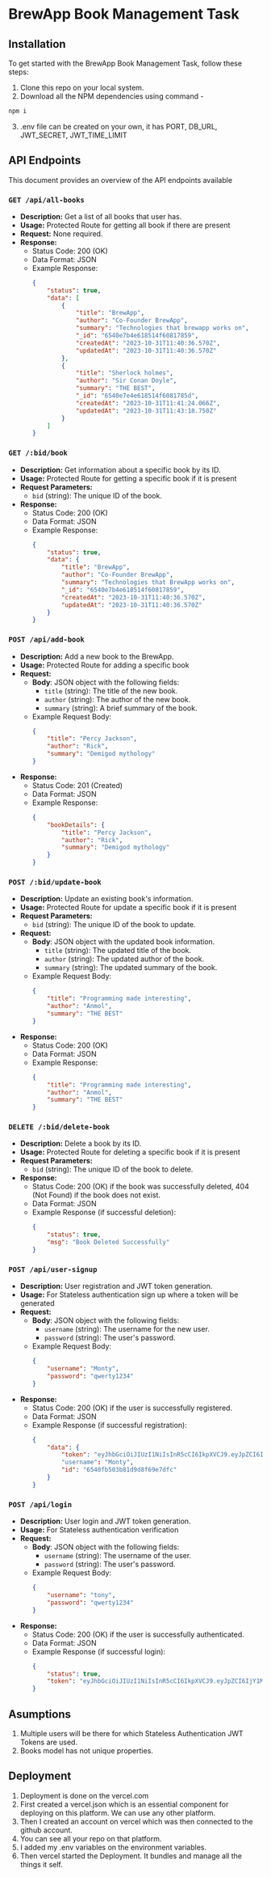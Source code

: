 # BrewApp Book Management Task

## Installation

To get started with the BrewApp Book Management Task, follow these steps:
1. Clone this repo on your local system.
2. Download all the NPM dependencies using command - 
```bash
npm i
```
3. .env file can be created on your own, it has PORT, DB_URL, JWT_SECRET, JWT_TIME_LIMIT

## API Endpoints
This document provides an overview of the API endpoints available
### `GET /api/all-books`

- **Description:** Get a list of all books that user has.
- **Usage:** Protected Route for getting all book if there are present
- **Request:** None required.
- **Response:**
  - Status Code: 200 (OK)
  - Data Format: JSON
  - Example Response:
    ```json
    {
        "status": true,
        "data": [
            {
                "title": "BrewApp",
                "author": "Co-Founder BrewApp",
                "summary": "Technologies that brewapp works on",    
                "_id": "6540e7b4e618514f60817859",
                "createdAt": "2023-10-31T11:40:36.570Z",
                "updatedAt": "2023-10-31T11:40:36.570Z"
            },
            {
                "title": "Sherlock holmes",
                "author": "Sir Conan Doyle",
                "summary": "THE BEST",
                "_id": "6540e7e4e618514f6081785d",
                "createdAt": "2023-10-31T11:41:24.066Z",
                "updatedAt": "2023-10-31T11:43:18.750Z"
            }
        ]
    }
    ```
### `GET /:bid/book`

- **Description:** Get information about a specific book by its ID.
- **Usage:** Protected Route for getting a specific book if it is present
- **Request Parameters:**
  - `bid` (string): The unique ID of the book.
- **Response:**
  - Status Code: 200 (OK)
  - Data Format: JSON
  - Example Response:
    ```json
    {
        "status": true,
        "data": {
            "title": "BrewApp",
            "author": "Co-Founder BrewApp",
            "summary": "Technologies that BrewApp works on",
            "_id": "6540e7b4e618514f60817859",
            "createdAt": "2023-10-31T11:40:36.570Z",
            "updatedAt": "2023-10-31T11:40:36.570Z"
        }
    }
    ```
### `POST /api/add-book`

- **Description:** Add a new book to the BrewApp.
- **Usage:** Protected Route for adding a specific book
- **Request:**
  - **Body**: JSON object with the following fields:
    - `title` (string): The title of the new book.
    - `author` (string): The author of the new book.
    - `summary` (string): A brief summary of the book.
  - Example Request Body:
    ```json
    {
        "title": "Percy Jackson",
        "author": "Rick",
        "summary": "Demigod mythology"
    }
    ```
- **Response:**
  - Status Code: 201 (Created)
  - Data Format: JSON
  - Example Response:
    ```json
    {
        "bookDetails": {
            "title": "Percy Jackson",
            "author": "Rick",
            "summary": "Demigod mythology"
        }
    }
    ```
### `POST /:bid/update-book`

- **Description:** Update an existing book's information.
- **Usage:** Protected Route for update a specific book if it is present
- **Request Parameters:**
  - `bid` (string): The unique ID of the book to update.
- **Request:**
  - **Body**: JSON object with the updated book information.
    - `title` (string): The updated title of the book.
    - `author` (string): The updated author of the book.
    - `summary` (string): The updated summary of the book.
  - Example Request Body:
    ```json
    {
        "title": "Programming made interesting",
        "author": "Anmol",
        "summary": "THE BEST"
    }
    ```
- **Response:**
  - Status Code: 200 (OK)
  - Data Format: JSON
  - Example Response:
    ```json
    {
        "title": "Programming made interesting",
        "author": "Anmol",
        "summary": "THE BEST"
    }
    ```

### `DELETE /:bid/delete-book`

- **Description:** Delete a book by its ID.
- **Usage:** Protected Route for deleting a specific book if it is present
- **Request Parameters:**
  - `bid` (string): The unique ID of the book to delete.
- **Response:**
  - Status Code: 200 (OK) if the book was successfully deleted, 404 (Not Found) if the book does not exist.
  - Data Format: JSON
  - Example Response (if successful deletion):
    ```json
    {
        "status": true,
        "msg": "Book Deleted Successfully"
    }
    ```
### `POST /api/user-signup`

- **Description:** User registration and JWT token generation.
- **Usage:** For Stateless authentication sign up where a token will be generated
- **Request:**
  - **Body**: JSON object with the following fields:
    - `username` (string): The username for the new user.
    - `password` (string): The user's password.
  - Example Request Body:
    ```json
    {
        "username": "Monty",
        "password": "qwerty1234"
    }
    ```
- **Response:**
  - Status Code: 200 (OK) if the user is successfully registered.
  - Data Format: JSON
  - Example Response (if successful registration):
    ```json
    {
        "data": {
            "token": "eyJhbGciOiJIUzI1NiIsInR5cCI6IkpXVCJ9.eyJpZCI6IjY1NDBmYjUwM2I4..."
            "username": "Monty",
            "id": "6540fb503b81d9d8f69e7dfc"
        }
    }
    ```
### `POST /api/login`

- **Description:** User login and JWT token generation.
- **Usage:** For Stateless authentication verification
- **Request:**
  - **Body**: JSON object with the following fields:
    - `username` (string): The username of the user.
    - `password` (string): The user's password.
  - Example Request Body:
    ```json
    {
        "username": "tony",
        "password": "qwerty1234"
    }
    ```
- **Response:**
  - Status Code: 200 (OK) if the user is successfully authenticated.
  - Data Format: JSON
  - Example Response (if successful login):
    ```json
    {
        "status": true,
        "token": "eyJhbGciOiJIUzI1NiIsInR5cCI6IkpXVCJ9.eyJpZCI6IjY1M2ZiMDY9N4Y5NGMxMDNiZjJkOTI5MzkzNiIsImlhdCI6MTY5ODY4NjA0NSwiZXhwIjoxNjk4ODU4ODQ1fQ.uj2t35HZzJnZUHQ77zOz0HB22ST2anD2vaWxAIpvkf8"
    }
    ```
## Asumptions
1. Multiple users will be there for which Stateless Authentication JWT Tokens are used.
2. Books model has not unique properties.

## Deployment
1. Deployment is done on the vercel.com
2. First created a vercel.json which is an essential component for deploying on this platform. We can use any other platform.
3. Then I created an account on vercel which was then connected to the github account.
4. You can see all your repo on that platform.
5. I added my .env variables on the environment variables.
6. Then vercel started the Deployment. It bundles and manage all the things it self.
